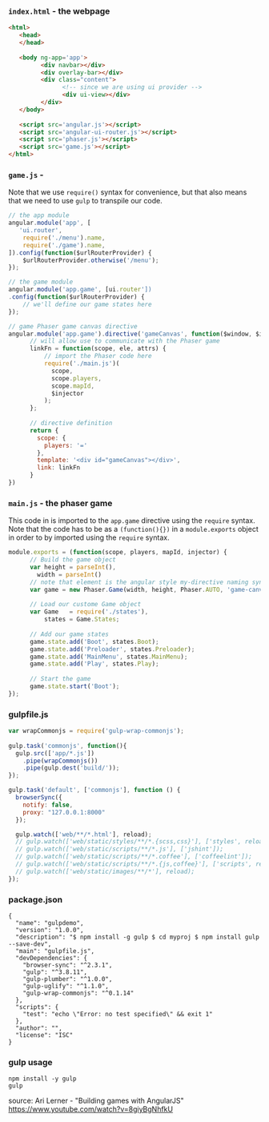 

### `index.html` - the webpage
```html
<html>
   <head>
   </head>
   
   <body ng-app='app'>
         <div navbar></div>
         <div overlay-bar></div>
         <div class="content">
               <!-- since we are using ui provider -->
               <div ui-view></div>
         </div>
   </body>
   
   <script src='angular.js'></script>
   <script src='angular-ui-router.js'></script>
   <script src='phaser.js'></script>
   <script src='game.js'></script>
</html>
```

### `game.js` - 
Note that we use `require()` syntax for convenience, but that also means
that we need to use `gulp` to transpile our code.
```javascript
// the app module
angular.module('app', [
   'ui.router',
    require('./menu').name, 
    require('./game').name,
]).config(function($urlRouterProvider) {
    $urlRouterProvider.otherwise('/menu');
});

// the game module
angular.module('app.game', [ui.router'])
.config(function($urlRouterProvider) {
    // we'll define our game states here
});

// game Phaser game canvas directive
angular.module('app.game').directive('gameCanvas', function($window, $injector){
      // will allow use to communicate with the Phaser game
      linkFn = function(scope, ele, attrs) {
          // import the Phaser code here
          require('./main.js')(
            scope,
            scope.players,
            scope.mapId,
            $injector
          );  
      };
      
      // directive definition
      return {
        scope: {
          players: '='
        },
        template: '<div id="gameCanvas"></div>',
        link: linkFn
      }
})

```


### `main.js` - the phaser game
This code in is imported to the `app.game` directive using the `require` syntax.
Note that the code has to be as a `(function(){})` in a `module.exports` object
in order to by imported using the `require` syntax.
```javascript
module.exports = (function(scope, players, mapId, injector) {
      // Build the game object
      var height = parseInt(),
        width = parseInt()
      // note that element is the angular style my-directive naming syntax  
      var game = new Phaser.Game(width, height, Phaser.AUTO, 'game-canvas');
      
      // Load our custome Game object
      var Game   = require('./states'), 
          states = Game.States;
          
      // Add our game states
      game.state.add('Boot', states.Boot);
      game.state.add('Preloader', states.Preloader);
      game.state.add('MainMenu', states.MainMenu);
      game.state.add('Play', states.Play);
      
      // Start the game
      game.state.start('Boot');
});
```


### gulpfile.js
```javascript
var wrapCommonjs = require('gulp-wrap-commonjs');
 
gulp.task('commonjs', function(){
  gulp.src(['app/*.js'])
    .pipe(wrapCommonjs())
    .pipe(gulp.dest('build/'));
});

gulp.task('default', ['commonjs'], function () {
  browserSync({
    notify: false,
    proxy: "127.0.0.1:8000"
  });

  gulp.watch(['web/**/*.html'], reload);
  // gulp.watch(['web/static/styles/**/*.{scss,css}'], ['styles', reload]);
  // gulp.watch(['web/static/scripts/**/*.js'], ['jshint']);
  // gulp.watch(['web/static/scripts/**/*.coffee'], ['coffeelint']);
  // gulp.watch(['web/static/scripts/**/*.{js,coffee}'], ['scripts', reload]);
  // gulp.watch(['web/static/images/**/*'], reload);
});
```

### package.json
```
{
  "name": "gulpdemo",
  "version": "1.0.0",
  "description": "$ npm install -g gulp $ cd myproj $ npm install gulp --save-dev",
  "main": "gulpfile.js",
  "devDependencies": {
    "browser-sync": "^2.3.1",
    "gulp": "^3.8.11",
    "gulp-plumber": "^1.0.0",
    "gulp-uglify": "^1.1.0",
    "gulp-wrap-commonjs": "^0.1.14"
  },
  "scripts": {
    "test": "echo \"Error: no test specified\" && exit 1"
  },
  "author": "",
  "license": "ISC"
}
```

### gulp usage
```
npm install -y gulp
gulp 
```


source:
Ari Lerner - "Building games with AngularJS"
https://www.youtube.com/watch?v=8giyBgNhfkU
